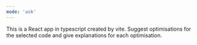 ```yaml
---
mode: 'ask'
---
```


This is a React app in typescript created by vite.
Suggest optimisations for the selected code and give explanations for each optimisation.
